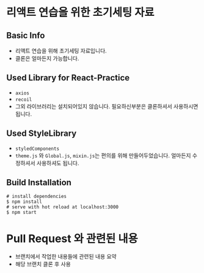 # 리액트 연습을 위한 초기세팅 자료

## **Basic Info**

- 리액트 연습을 위해 초기세팅 자료입니다.
- 클론은 얼마든지 가능합니다.

## **Used Library for React-Practice**

- `axios`
- `recoil`
- 그외 라이브러리는 설치되어있지 않습니다. 필요하신부분은 클론하셔서 사용하시면 됩니다.

## **Used StyleLibrary**

- `styledComponents`
- `theme.js` 와 `Global.js`, `mixin.js`는 편의를 위해 만들어두었습니다. 얼마든지 수정하셔서 사용하셔도 됩니다.

## **Build Installation**

```
# install dependencies
$ npm install
# serve with hot reload at localhost:3000
$ npm start
```

# Pull Request 와 관련된 내용

- 브랜치에서 작업한 내용들에 관련된 내용 요약
- 해당 브랜치 클론 후 사용
